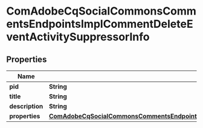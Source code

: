 

# ComAdobeCqSocialCommonsCommentsEndpointsImplCommentDeleteEventActivitySuppressorInfo

## Properties

Name | Type | Description | Notes
------------ | ------------- | ------------- | -------------
**pid** | **String** |  |  [optional]
**title** | **String** |  |  [optional]
**description** | **String** |  |  [optional]
**properties** | [**ComAdobeCqSocialCommonsCommentsEndpointsImplCommentDeleteEventActivitySuppressorProperties**](ComAdobeCqSocialCommonsCommentsEndpointsImplCommentDeleteEventActivitySuppressorProperties.md) |  |  [optional]



